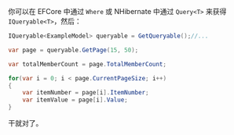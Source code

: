 你可以在 EFCore 中通过 `Where` 或 NHibernate 中通过 `Query<T>` 来获得 `IQueryable<T>`，然后：

```csharp
IQueryable<ExampleModel> queryable = GetQueryable();//...

var page = queryable.GetPage(15, 50);

var totalMemberCount = page.TotalMemberCount;

for(var i = 0; i < page.CurrentPageSize; i++)
{
    var itemNumber = page[i].ItemNumber;
    var itemValue = page[i].Value;
}
```

干就对了。